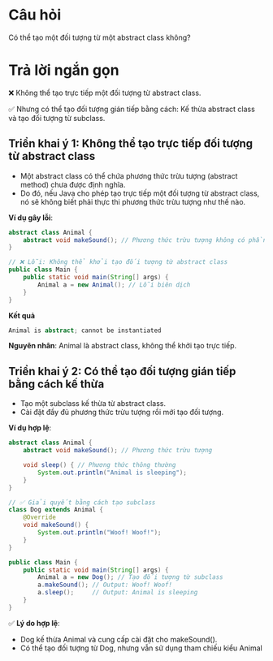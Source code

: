 # Câu hỏi
Có thể tạo một đối tượng từ một abstract class không?

# Trả lời ngắn gọn  
❌ Không thể tạo trực tiếp một đối tượng từ abstract class.

✅ Nhưng có thể tạo đối tượng gián tiếp bằng cách: Kế thừa abstract class và tạo đối tượng từ subclass.


## Triển khai ý 1: Không thể tạo trực tiếp đối tượng từ abstract class
*	Một abstract class có thể chứa phương thức trừu tượng (abstract method) chưa được định nghĩa.
*	Do đó, nếu Java cho phép tạo trực tiếp một đối tượng từ abstract class, nó sẽ không biết phải thực thi phương thức trừu tượng như thế nào.

**Ví dụ gây lỗi**:
```java
abstract class Animal {
    abstract void makeSound(); // Phương thức trừu tượng không có phần thân
}

// ❌ Lỗi: Không thể khởi tạo đối tượng từ abstract class
public class Main {
    public static void main(String[] args) {
        Animal a = new Animal(); // Lỗi biên dịch
    }
}

```

**Kết quả**
```java
Animal is abstract; cannot be instantiated
```

**Nguyên nhân**: Animal là abstract class, không thể khởi tạo trực tiếp.

## Triển khai ý 2: Có thể tạo đối tượng gián tiếp bằng cách kế thừa
*	Tạo một subclass kế thừa từ abstract class.
*	Cài đặt đầy đủ phương thức trừu tượng rồi mới tạo đối tượng.

**Ví dụ hợp lệ**:
```java
abstract class Animal {
    abstract void makeSound(); // Phương thức trừu tượng

    void sleep() { // Phương thức thông thường
        System.out.println("Animal is sleeping");
    }
}

// ✅ Giải quyết bằng cách tạo subclass
class Dog extends Animal {
    @Override
    void makeSound() {
        System.out.println("Woof! Woof!");
    }
}

public class Main {
    public static void main(String[] args) {
        Animal a = new Dog(); // Tạo đối tượng từ subclass
        a.makeSound(); // Output: Woof! Woof!
        a.sleep();     // Output: Animal is sleeping
    }
}
```
✅ **Lý do hợp lệ**:
*	Dog kế thừa Animal và cung cấp cài đặt cho makeSound().
*	Có thể tạo đối tượng từ Dog, nhưng vẫn sử dụng tham chiếu kiểu Animal


